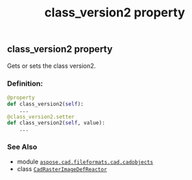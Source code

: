 ﻿---
title: class_version2 property
second_title: Aspose.CAD for Python via .NET API References
description: 
type: docs
weight: 100
url: /python-net/aspose.cad.fileformats.cad.cadobjects/cadrasterimagedefreactor/class_version2/
is_root: false
---

## class_version2 property


Gets or sets the class version2.
### Definition:
```python
@property
def class_version2(self):
    ...
@class_version2.setter
def class_version2(self, value):
    ...
```

### See Also
* module [`aspose.cad.fileformats.cad.cadobjects`](../../)
* class [`CadRasterImageDefReactor`](/cad/python-net/aspose.cad.fileformats.cad.cadobjects/cadrasterimagedefreactor)
